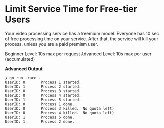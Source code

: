 # Limit Service Time for Free-tier Users

Your video processing service has a freemium model. Everyone has 10
sec of free processing time on your service. After that, the
service will kill your process, unless you are a paid premium user.

Beginner Level: 10s max per request
Advanced Level: 10s max per user (accumulated)

**Advanced Output**

```
❯ go run -race .
UserID: 0       Process 1 started.
UserID: 1       Process 2 started.
UserID: 0       Process 3 started.
UserID: 0       Process 4 started.
UserID: 1       Process 5 started.
UserID: 0       Process 1 done.
UserID: 0       Process 3 killed. (No quota left)
UserID: 0       Process 4 killed. (No quota left)
UserID: 1       Process 5 done.
UserID: 1       Process 2 done.
```
